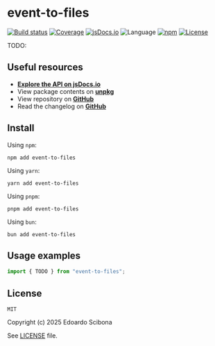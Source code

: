 # event-to-files

[![Build status](https://img.shields.io/github/actions/workflow/status/velut/event-to-files/main.yml?branch=main)](https://github.com/velut/event-to-files/actions?query=workflow%3ACI)
[![Coverage](https://img.shields.io/codecov/c/gh/velut/event-to-files)](https://codecov.io/gh/velut/event-to-files)
[![jsDocs.io](https://img.shields.io/badge/jsDocs.io-reference-blue)](https://www.jsdocs.io/package/event-to-files)
![Language](https://img.shields.io/github/languages/top/velut/event-to-files)
[![npm](https://img.shields.io/npm/v/event-to-files)](https://www.npmjs.com/package/event-to-files)
[![License](https://img.shields.io/github/license/velut/event-to-files)](https://github.com/velut/event-to-files/blob/main/LICENSE)

TODO:

## Useful resources

- [**Explore the API on jsDocs.io**](https://www.jsdocs.io/package/event-to-files)
- View package contents on [**unpkg**](https://unpkg.com/event-to-files/)
- View repository on [**GitHub**](https://github.com/velut/event-to-files)
- Read the changelog on [**GitHub**](https://github.com/velut/event-to-files/blob/main/CHANGELOG.md)

## Install

Using `npm`:

```
npm add event-to-files
```

Using `yarn`:

```
yarn add event-to-files
```

Using `pnpm`:

```
pnpm add event-to-files
```

Using `bun`:

```
bun add event-to-files
```

## Usage examples

```typescript
import { TODO } from "event-to-files";
```

## License

```
MIT
```

Copyright (c) 2025 Edoardo Scibona

See [LICENSE](./LICENSE) file.

